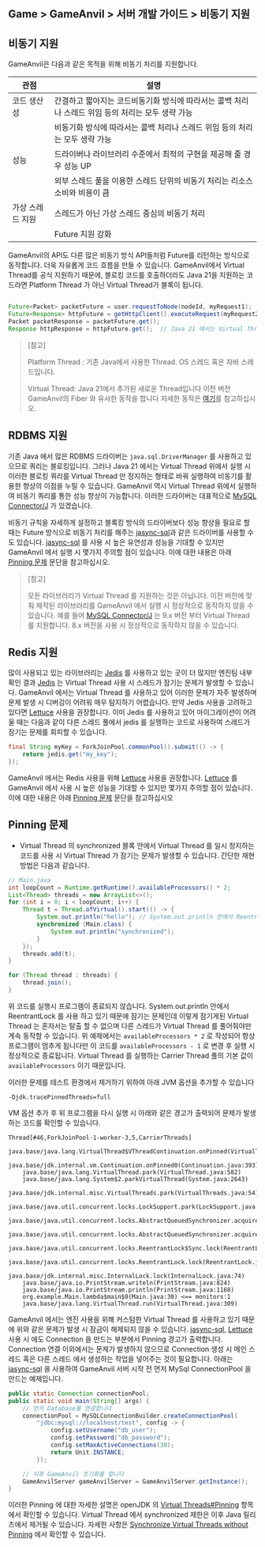 ## Game > GameAnvil > 서버 개발 가이드 > 비동기 지원

## 비동기 지원

GameAnvil은 다음과 같은 목적을 위해 비동기 처리를 지원합니다.

| 관점        | 설명                                                      |
|-----------|---------------------------------------------------------|
| 코드 생산성    | 간결하고 짧아지는 코드비동기화 방식에 따라서는 콜백 처리나 스레드 위임 등의 처리는 모두 생략 가능 |
|           | 비동기화 방식에 따라서는 콜백 처리나 스레드 위임 등의 처리는 모두 생략 가능             |
| 성능        | 드라이버나 라이브러리 수준에서 최적의 구현을 제공해 줄 경우 성능 UP                 |
|           | 외부 스레드 풀을 이용한 스레드 단위의 비동기 처리는 리소스 소비와 비용이 큼             |
| 가상 스레드 지원 | 스레드가 아닌 가상 스레드 중심의 비동기 처리                               |
|           | Future 지원 강화                                            |

GameAnvil의 API도 다른 많은 비동기 방식 API들처럼 Future를 리턴하는 방식으로 동작합니다. 더욱 자유롭게 코드 흐름을 만들 수 있습니다. GameAnvil에서 Virtual Thread를 공식 지원하기 때문에, 블로킹 코드를 호출하더라도 Java 21을 지원하는 코드라면 Platform Thread 가 아닌 Virtual Thread가 블록이 됩니다. 

```java

Future<Packet> packetFuture = user.requestToNode(nodeId, myRequest1);
Future<Response> httpFuture = getHttpClient().executeRequest(myRequest2);
Packet packetResponse = packetFuture.get();  
Response httpResponse = httpFuture.get();  // Java 21 에서는 Virtual Thread 만 블락

```

> [참고]
> 
> Platform Thread : 기존 Java에서 사용한 Thread. OS 스레드 혹은 자바 스레드입니다.
> 
> Virtual Thread: Java 21에서 추가된 새로운 Thread입니다 이전 버전 GameAnvil의 Fiber 와 유사한 동작을 합니다 자세한 동작은 [여기](https://openjdk.org/jeps/444)를 참고하십시오.


## RDBMS 지원

기존 Java 에서 많은 RDBMS 드라이버는 `java.sql.DriverManager` 를 사용하고 있으므로 쿼리는 블로킹입니다. 그러나 Java 21 에서는 Virtual Thread 위에서 실행 시 이러한 블로킹 쿼리를 Virtual Thread 만 정지하는 형태로 바꿔 실행하여 비동기를 활용한 향상의 이점을 누릴 수 있습니다. GameAnvil 역시 Virtual Thread 위에서 실행하여 비동기 쿼리를 통한 성능 향상이 가능합니다. 이러한 드라이버는 대표적으로 [MySQL Connector/J](https://github.com/mysql/mysql-connector-j) 가 있겠습니다. 

비동기 규칙을 자세하게 설정하고 블록킹 방식의 드라이버보다 성능 향상을 필요로 할 때는 Future 방식으로 비동기 처리를 해주는  [jasync-sql](https://github.com/jasync-sql/jasync-sql)과 같은 드라이버를 사용할 수 도 있습니다. [jasync-sql](https://github.com/jasync-sql/jasync-sql) 를 사용 시 높은 유연성과 성능을 기대할 수 있지만 GameAnvil 에서 실행 시 몇가지 주의할 점이 있습니다. 이에 대한 내용은 아래 [Pinning 문제](#pinning-문제) 문단을 참고하십시오.

> [참고]
>
> 모든 라이브러리가 Virtual Thread 를 지원하는 것은 아닙니다. 이전 버전에 맞춰 제작된 라이브러리를 GameAnvil 에서 실행 시 정상적으로 동작하지 않을 수 있습니다. 예를 들어 [MySQL Connector/J](https://github.com/mysql/mysql-connector-j) 는 9.x 버전 부터 Virtual Thread 를 지원합니다. 8.x 버전을 사용 시 정상적으로 동작하지 않을 수 있습니다.


## Redis 지원
많이 사용되고 있는 라이브러리는 [Jedis](https://github.com/redis/jedis) 를 사용하고 있는 곳이 더 많지만 엔진팀 내부 확인 결과 [Jedis](https://github.com/redis/jedis) 는 Virtual Thread 사용 시 스레드가 잠기는 문제가 발생할 수 있습니다. GameAnvil 에서는 Virtual Thread 를 사용하고 있어 이러한 문제가 자주 발생하며 문제 발생 시 디버깅이 어려워 매우 탐지하기 어렵습니다. 만약 Jedis 사용을 고려하고 있다면 [Lettuce](https://github.com/redis/lettuce) 사용을 권장합니다. 이미 Jedis 를 사용하고 있어 마이그레이션이 어려울 때는 다음과 같이 다른 스레드 풀에서 jedis 를 실행하는 코드로 사용하여 스레드가 잠기는 문제를 회피할 수 있습니다.

```java
final String myKey = ForkJoinPool.commonPool().submit(() -> {
    return jedis.get("my_key");
});
```

GameAnvil 에서는 Redis 사용을 위해 [Lettuce](https://github.com/redis/lettuce) 사용을 권장합니다. [Lettuce](https://github.com/redis/lettuce) 를 GameAnvil 에서 사용 시 높은 성능을 기대할 수 있지만 몇가지 주의할 점이 있습니다. 이에 대한 내용은 아래 [Pinning 문제](#pinning-문제) 문단을 참고하십시오



## Pinning 문제
* Virtual Thread 의 synchronized 블록 안에서 Virtual Thread 를 일시 정지하는 코드를 사용 시 Virtual Thread 가 잠기는 문제가 발생할 수 있습니다. 간단한 재현 방법은 다음과 같습니다.

```java
// Main.java
int loopCount = Runtime.getRuntime().availableProcessors() * 2;
List<Thread> threads = new ArrayList<>();
for (int i = 0; i < loopCount; i++) {
    Thread t = Thread.ofVirtual().start(() -> {
        System.out.println("hello"); // System.out.println 안에서 ReentrantLock 를 사용합니다
        synchronized (Main.class) {
            System.out.println("synchronized");
        }
    });
    threads.add(t);
}

for (Thread thread : threads) {
    thread.join();
}
```
위 코드를 실행시 프로그램이 종료되지 않습니다. System.out.println 안에서 ReentrantLock 를 사용 하고 있기 때문에 잠기는 문제인데 이렇게 잠기게된 Virtual Thread 는 혼자서는 탈출 할 수 없으며 다른 스레드가 Virtual Thread 를 풀어줘야만 계속 동작할 수 있습니다. 위 예제에서는 `availableProcessors * 2` 로 작성되어 항상 프로그램이 멈추게 됩니다만 이 코드를 `availableProcessors - 1` 로 변경 후 실행 시 정상적으로 종료됩니다. Virtual Thread 를 실행하는 Carrier Thread 풀의 기본 값이 `availableProcessors` 이기 때문입니다.

이러한 문제를 테스트 환경에서 제거하기 위하여 아래 JVM 옵션을 추가할 수 있습니다
```
-Djdk.tracePinnedThreads=full
```
VM 옵션 추가 후 위 프로그램을 다시 실행 시 아래와 같은 경고가 출력되어 문제가 발생하는 코드를 확인할 수 있습니다.
```
Thread[#46,ForkJoinPool-1-worker-3,5,CarrierThreads]
    java.base/java.lang.VirtualThread$VThreadContinuation.onPinned(VirtualThread.java:183)
    java.base/jdk.internal.vm.Continuation.onPinned0(Continuation.java:393)
    java.base/java.lang.VirtualThread.park(VirtualThread.java:582)
    java.base/java.lang.System$2.parkVirtualThread(System.java:2643)
    java.base/jdk.internal.misc.VirtualThreads.park(VirtualThreads.java:54)
    java.base/java.util.concurrent.locks.LockSupport.park(LockSupport.java:219)
    java.base/java.util.concurrent.locks.AbstractQueuedSynchronizer.acquire(AbstractQueuedSynchronizer.java:754)
    java.base/java.util.concurrent.locks.AbstractQueuedSynchronizer.acquire(AbstractQueuedSynchronizer.java:990)
    java.base/java.util.concurrent.locks.ReentrantLock$Sync.lock(ReentrantLock.java:153)
    java.base/java.util.concurrent.locks.ReentrantLock.lock(ReentrantLock.java:322)
    java.base/jdk.internal.misc.InternalLock.lock(InternalLock.java:74)
    java.base/java.io.PrintStream.writeln(PrintStream.java:824)
    java.base/java.io.PrintStream.println(PrintStream.java:1168)
    org.example.Main.lambda$main$0(Main.java:30) <== monitors:1
    java.base/java.lang.VirtualThread.run(VirtualThread.java:309)
```

GameAnvil 에서는 엔진 사용을 위해 커스텀한 Virtual Thread 를 사용하고 있기 때문에 위와 같은 문제가 발생 시 잠금이 해제되지 않을 수 있습니다. [jasync-sql](https://github.com/jasync-sql/jasync-sql), [Lettuce](https://github.com/redis/lettuce) 사용 시 에도 Connection 을 만드는 부분에서 Pinning 경고가 출력합니다. Connection 연결 이외에서는 문제가 발생하지 않으므로 Connection 생성 시 메인 스레드 혹은 다른 스레드 에서 생성하는 작업을 넣어주는 것이 필요합니다. 아래는 [jasync-sql](https://github.com/jasync-sql/jasync-sql) 을 사용하여 GameAnvil 서버 시작 전 먼저 MySql ConnectionPool 을 만드는 예제입니다.

```java
public static Connection connectionPool;
public static void main(String[] args) {
    // 먼저 Database를 연결합니다
    connectionPool = MySQLConnectionBuilder.createConnectionPool(
        "jdbc:mysql://localhost/test", config -> {
            config.setUsername("db_user");
            config.setPassword("db_password");
            config.setMaxActiveConnections(30);
            return Unit.INSTANCE;
        });

    // 이후 GameAnvil 초기화를 합니다
    GameAnvilServer gameAnvilServer = GameAnvilServer.getInstance();
}
```

이러한 Pinning 에 대한 자세한 설명은 openJDK 의 [Virtual Threads#Pinning](https://openjdk.org/jeps/444#Pinning) 항목 에서 확인할 수 있습니다.
Virtual Thread 에서 synchronized 제한은 이후 Java 릴리즈에서 제거될 수 있습니다. 자세한 사항은 [Synchronize Virtual Threads without Pinning](https://openjdk.org/jeps/491) 에서 확인할 수 있습니다.